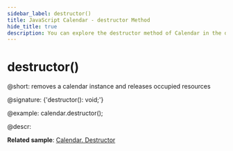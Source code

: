 ```yaml
---
sidebar_label: destructor()
title: JavaScript Calendar - destructor Method
hide_title: true
description: You can explore the destructor method of Calendar in the documentation of the DHTMLX JavaScript UI library. Browse developer guides and API reference, try out code examples and live demos, and download a free 30-day evaluation version of DHTMLX Suite 7.
---          
```


# destructor()

@short: removes a calendar instance and releases occupied resources

@signature: {'destructor(): void;'}

@example:
calendar.destructor();

@descr:

**Related sample**: [Calendar. Destructor](https://snippet.dhtmlx.com/f0kqjb13)